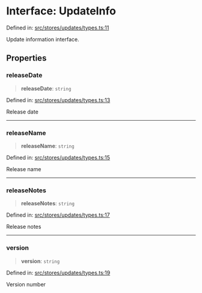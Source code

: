 # Interface: UpdateInfo

Defined in: [src/stores/updates/types.ts:11](https://github.com/Nick2bad4u/Uptime-Watcher/blob/3cce0c3b352c8390536ca3c7399ece50a05faf18/src/stores/updates/types.ts#L11)

Update information interface.

## Properties

### releaseDate

> **releaseDate**: `string`

Defined in: [src/stores/updates/types.ts:13](https://github.com/Nick2bad4u/Uptime-Watcher/blob/3cce0c3b352c8390536ca3c7399ece50a05faf18/src/stores/updates/types.ts#L13)

Release date

***

### releaseName

> **releaseName**: `string`

Defined in: [src/stores/updates/types.ts:15](https://github.com/Nick2bad4u/Uptime-Watcher/blob/3cce0c3b352c8390536ca3c7399ece50a05faf18/src/stores/updates/types.ts#L15)

Release name

***

### releaseNotes

> **releaseNotes**: `string`

Defined in: [src/stores/updates/types.ts:17](https://github.com/Nick2bad4u/Uptime-Watcher/blob/3cce0c3b352c8390536ca3c7399ece50a05faf18/src/stores/updates/types.ts#L17)

Release notes

***

### version

> **version**: `string`

Defined in: [src/stores/updates/types.ts:19](https://github.com/Nick2bad4u/Uptime-Watcher/blob/3cce0c3b352c8390536ca3c7399ece50a05faf18/src/stores/updates/types.ts#L19)

Version number
